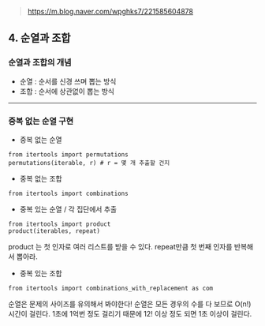 > https://m.blog.naver.com/wpghks7/221585604878

## 4. 순열과 조합

### 순열과 조합의 개념

* 순열 : 순서를 신경 쓰며 뽑는 방식
* 조합 : 순서에 상관없이 뽑는 방식

---

### 중복 없는 순열 구현
* 중복 없는 순열
```
from itertools import permutations
permutations(iterable, r) # r = 몇 개 추출할 건지
```
* 중복 없는 조합
```
from itertools import combinations

```
* 중복 있는 순열 / 각 집단에서 추출
```
from itertools import product
product(iterables, repeat)
```
product 는 첫 인자로 여러 리스트를 받을 수 있다.
repeat만큼 첫 번째 인자를 반복해서 뽑아라.

* 중복 있는 조합
```
from itertools import combinations_with_replacement as com
```

순열은 문제의 사이즈를 유의해서 봐야한다!
순열은 모든 경우의 수를 다 보므로 O(n!) 시간이 걸린다.
1초에 1억번 정도 걸리기 때문에 12! 이상 정도 되면 1초 이상이 걸린다.
